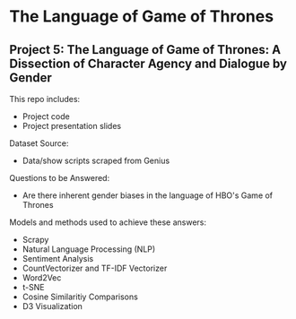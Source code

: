 # The Language of Game of Thrones
## Project 5: The Language of Game of Thrones: A Dissection of Character Agency and Dialogue by Gender  

This repo includes: 
* Project code
* Project presentation slides 

Dataset Source: 
* Data/show scripts scraped from Genius

Questions to be Answered:
* Are there inherent gender biases in the language of HBO's Game of Thrones 

Models and methods used to achieve these answers:
* Scrapy
* Natural Language Processing (NLP)
* Sentiment Analysis
* CountVectorizer and TF-IDF Vectorizer 
* Word2Vec
* t-SNE
* Cosine Similaritiy Comparisons 
* D3 Visualization 
